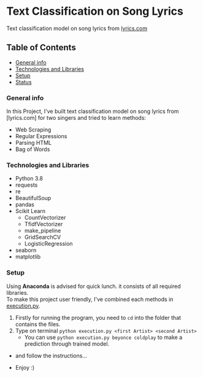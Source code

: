 # Text Classification on Song Lyrics
Text classification model on song lyrics from [lyrics.com](lyrics.com)

## Table of Contents
- [General info](#general-info)
- [Technologies and Libraries](#technologies-and-libraries)
- [Setup](#setup)
- [Status](#status)

### General info

In this Project, I've built text classification model on song lyrics from [lyrics.com] for two singers and tried to learn methods:
- Web Scraping
- Regular Expressions
- Parsing HTML
- Bag of Words

### Technologies and Libraries

- Python 3.8
- requests
- re
- BeautifulSoup
- pandas
- Scikit Learn
    - CountVectorizer
    - TfidfVectorizer
    - make_pipeline
    - GridSearchCV
    - LogisticRegression
- seaborn
- matplotlib

### Setup
Using **Anaconda** is advised for quick lunch. it consists of all required libraries.  
To make this project user friendly, I've combined each methods in [execution.py](https://github.com/memredikici/song_lyrics_classification/blob/master/execution.py).
1. Firstly for running the program, you need to `cd` into the folder that contains the files.
2. Type on terminal `python execution.py <first Artist> <second Artist> ` 
    - You can use `python execution.py beyonce coldplay` to make a prediction through trained model.
- and follow the instructions...

- Enjoy :) 